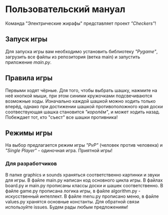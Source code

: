 # Пользовательский мануал
Команда "Электрические жирафы" представляет проект *"Checkers"*!

## Запуск игры
Для запуска игры вам необходимо установить библиотеку *"Pygame"*, загрузить все файлы из репозитория (ветка main) и запустить приложение *main.py*.

## Правила игры
Первыми ходят чёрные. Для того, чтобы выбрать шашку, нажмите на неё кнопкой мыши, при этом синими кружочками подсвечиваются возможные ходы. Изначально каждой шашкой можно ходить только вперёд, однако при достижении шашкой противоположного края доски соотвествующая шашка становится *"королём"*, и может ходить назад. Побеждает тот, кто "съест" все шашки противника!

## Режимы игры
На выбор предлагается режим игры *"PvP"* (человек против человека) и *"Single Player"* - одиночная игра. Приятной игры!

### Для разработчиков
В папке graphics и sounds храняться соответственно картинки и звуки для игры. В файле main.py написан код основного цикла игры. В файлах board.py и main.py прописаны классы доски и шашек соответственно. В файле game.py прописана логика игры, в файле algorithm.py - искусственный интеллект. В файле menu.py прописано меню, в файле values.py хранятся основные константы.
Для обратной связи используйте issues. Будем рады любым предложениям!

